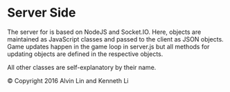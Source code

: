 Server Side
========
The server for <name> is based on NodeJS and Socket.IO. Here, objects
are maintained as JavaScript classes and passed to the client as JSON objects.
Game updates happen in the game loop in server.js but all methods for updating
objects are defined in the respective objects.

All other classes are self-explanatory by their name.

&copy; Copyright 2016 Alvin Lin and Kenneth Li
